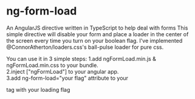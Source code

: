 # ng-form-load
An AngularJS directive written in TypeScript to help deal with forms
This simple directive will disable your form and place a loader in the center of the screen every time you turn on your boolean flag.
I've implemented @ConnorAtherton/loaders.css's ball-pulse loader for pure css.

You can use it in 3 simple steps:
1.add ngFormLoad.min.js & ngFormLoad.min.css to your bundle.               
2.inject ["ngFormLoad"] to your angular app.    
3.add ng-form-load="your flag" attribute to your <form> tag with your loading flag
